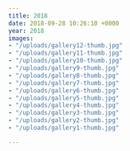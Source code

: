 ```yaml
---
title: 2018
date: 2018-09-28 10:26:10 +0000
year: 2018
images:
- "/uploads/gallery12-thumb.jpg"
- "/uploads/gallery11-thumb.jpg"
- "/uploads/gallery10-thumb.jpg"
- "/uploads/gallery9-thumb.jpg"
- "/uploads/gallery8-thumb.jpg"
- "/uploads/gallery7-thumb.jpg"
- "/uploads/gallery6-thumb.jpg"
- "/uploads/gallery5-thumb.jpg"
- "/uploads/gallery4-thumb.jpg"
- "/uploads/gallery3-thumb.jpg"
- "/uploads/gallery2-thumb.jpg"
- "/uploads/gallery1-thumb.jpg"

---
```

